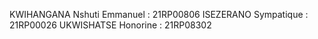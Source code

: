 KWIHANGANA Nshuti Emmanuel : 21RP00806
ISEZERANO Sympatique       : 21RP00026
UKWISHATSE Honorine        : 21RP08302
